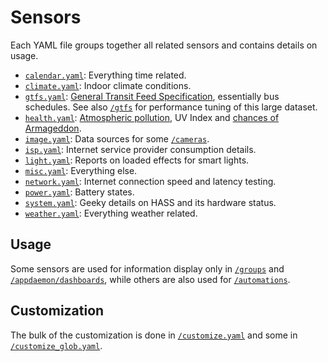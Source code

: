 # Sensors

Each YAML file groups together all related sensors and contains details on usage.

- [`calendar.yaml`](calendar.yaml): Everything time related.
- [`climate.yaml`](climate.yaml): Indoor climate conditions.
- [`gtfs.yaml`](gtfs.yaml): [General Transit Feed Specification](http://gtfs.org), essentially bus schedules. See also [`/gtfs`](../gtfs) for performance tuning of this large dataset.
- [`health.yaml`](health.yaml): [Atmospheric pollution](https://waqi.info/), UV Index and [chances of Armageddon](https://thebulletin.org/timeline).
- [`image.yaml`](image.yaml): Data sources for some [`/cameras`](../cameras).
- [`isp.yaml`](isp.yaml): Internet service provider consumption details.
- [`light.yaml`](light.yaml): Reports on loaded effects for smart lights.
- [`misc.yaml`](misc.yaml): Everything else.
- [`network.yaml`](network.yaml): Internet connection speed and latency testing. 
- [`power.yaml`](power.yaml): Battery states.
- [`system.yaml`](system.yaml): Geeky details on HASS and its hardware status.
- [`weather.yaml`](weather.yaml): Everything weather related.


## Usage

Some sensors are used for information display only in [`/groups`](../groups) and [`/appdaemon/dashboards`](../appdaemon/dashboards), while others are also used for [`/automations`](../automations).


## Customization

The bulk of the customization is done in [`/customize.yaml`](../customize.yaml) and some in [`/customize_glob.yaml`](../customize_glob.yaml).
